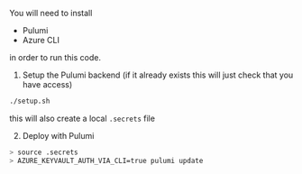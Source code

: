 You will need to install

- Pulumi
- Azure CLI

in order to run this code.

1. Setup the Pulumi backend (if it already exists this will just check that you have access)

```bash
./setup.sh
```

this will also create a local `.secrets` file

2. Deploy with Pulumi

```bash
> source .secrets
> AZURE_KEYVAULT_AUTH_VIA_CLI=true pulumi update
```
